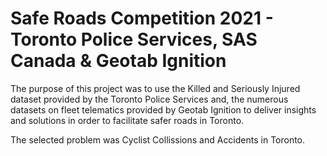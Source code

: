 # Safe Roads Competition 2021 - Toronto Police Services, SAS Canada & Geotab Ignition

The purpose of this project was to use the Killed and Seriously Injured dataset provided by the Toronto Police Services and, the numerous datasets on fleet telematics provided by Geotab Ignition to deliver insights and solutions in order to facilitate safer roads in Toronto.

The selected problem was Cyclist Collissions and Accidents in Toronto. 


